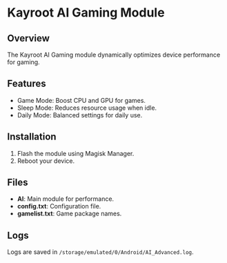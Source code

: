 # Kayroot AI Gaming Module

## Overview
The Kayroot AI Gaming module dynamically optimizes device performance for gaming.

## Features
- Game Mode: Boost CPU and GPU for games.
- Sleep Mode: Reduces resource usage when idle.
- Daily Mode: Balanced settings for daily use.

## Installation
1. Flash the module using Magisk Manager.
2. Reboot your device.

## Files
- **AI**: Main module for performance.
- **config.txt**: Configuration file.
- **gamelist.txt**: Game package names.

## Logs
Logs are saved in `/storage/emulated/0/Android/AI_Advanced.log`.